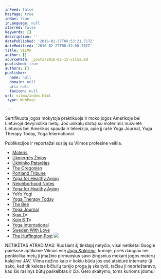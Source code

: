 ```yaml
---
inFeed: false
hasPage: true
inNav: true
inLanguage: null
starred: false
keywords: []
description: ''
datePublished: '2016-02-27T08:53:21.717Z'
dateModified: '2016-02-27T08:52:08.702Z'
title: VILMA
author: []
sourcePath: _posts/2016-02-15-vilma.md
published: true
authors: []
publisher:
  name: null
  domain: null
  url: null
  favicon: null
url: vilma/index.html
_type: WebPage

---
```

Sertifikuota jogos mokytoja praktikuoja ir moko jogos Amerikoje bei Lietuvoje devyniolika metų. Jos unikalų darbą su moterimis nušvietė Lietuvos bei Amerikos spauda ir televizija, apie jį rašė Yoga Journal, Yoga Therapy Today, Yoga International.

Publikacijos ir reportažai susiję su Vilmos profesine veikla.

* [Moteris][0]
* [Ukmergės Žinios][1]
* [Ūkininko Patarėjas][2]
* [The Oregonian][3]
* [Portland Tribune][4]
* [Yoga for Healthy Aging][5]
* [Neighborhood Notes][6]
* [Yoga for Healthy Aging][7]
* [YoYo Yogi][8]
* [Yoga Therapy Today][9]
* [The Bee][10]
* [Yoga Journal][11]
* [Kgw T][12]v
* [Koin 6 T][12]v
* [Yoga International][13]
* [Sweden With Love][14]
* [The Huffington Post][15]
![](https://s3-us-west-2.amazonaws.com/the-grid-img/p/932149424b92766ac9e66b8e66f5d160d763b92e.jpg)

NETIKĖTAS ATRADIMAS: Ruošiant šį tinklapį netyčia, visai netikėtai Google paiešose aptikome Vilmos esę _[Joga Kalėjime][16]_, kurioje, prieš daugiau nei penkiolika metų ji įmažino pirmuosius savo žingsnius mokant jogos moterų kalejime JAV. Vilma nežino kaip ir kokiu būdu jos esė atsidurė internete (ji sako, kad tik keletas bičiulių turėjo progą ją skaityti), tačiau ji neprieštaravo, kad šis rašinys būtų paskelbtas ir čia. Gero skaitymo, toms kurioms įdomu!

[0]: http://www.moteris.lt/sveikata/apkunumas-ne-kliutis-daryti-joga-ir-gerai-jaustis.d?id=59911607
[1]: http://www.ukzinios.lt/component/content/article?scaron;keitė-į-kadrėnus=&id=5255:atostogų-kelionę-po-europą-i
[2]: http://ukininkopatarejas.lt/vilma-zaleskaite-walters-kiekvienas-gali-buti-pats-sau-mokytojas/
[3]: http://www.oregonlive.com/portland/index.ssf/2011/04/a_sellwood_class_puts_the_heal.html
[4]: http://yogaforthelargerwoman.com/site/wp-content/uploads/2012/07/yaga-article-portland-tribune.pdf
[5]: http://yogaforhealthyaging.blogspot.com/2011/11/larger-women-and-yoga-getting-creative.html
[6]: http://www.neighborhoodnotes.com/news/2010/12/yoga_for_every_body_and_every_ageportland_specialty_classes_cater_to_many_needs/
[7]: http://yogaforhealthyaging.blogspot.dk/2012/11/yoga-for-every-body-interview-with.html
[8]: http://www.yoyoyogiblog.com/tag/yoga-for-the-larger-woman/
[9]: http://yogaforthelargerwoman.com/
[10]: http://yogaforthelargerwoman.com/site/wp-content/uploads/2012/07/yoga-article-may-2012-bee-website.pdf
[11]: http://www.yogajournal.com/article/balance/beautiful-discovery/
[12]: https://www.youtube.com/watch?v=3ICrIRyDUyU
[13]: http://yogaforthelargerwoman.com/site/wp-content/uploads/2012/07/sp12-Feat-Friends-wBody.pdf
[14]: http://www.swedenwithlove.com/2014/02/beautiful-revelation/
[15]: http://www.huffingtonpost.com/rob-schware/yoga-how-we-serve-the-lar_b_4010849.html
[16]: http://gid.lt/lietuviu-kalba/joga-kalejime